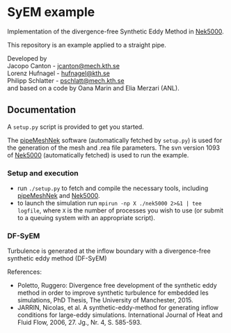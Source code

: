 # SyEM example
Implementation of the divergence-free Synthetic Eddy Method in [Nek5000](https://nek5000.mcs.anl.gov/).

This repository is an example applied to a straight pipe.

Developed by<br />
Jacopo Canton - jcanton@mech.kth.se<br />
Lorenz Hufnagel - hufnagel@kth.se<br />
Philipp Schlatter - pschlatt@mech.kth.se<br />
and based on a code by Oana Marin and Elia Merzari (ANL).

## Documentation
A `setup.py` script is provided to get you started.

The [pipeMeshNek](https://github.com/jcanton/pipeMeshNek) software (automatically fetched by `setup.py`) is used for the generation of the mesh and .rea file parameters.
The svn version 1093 of [Nek5000](https://nek5000.mcs.anl.gov/) (automatically fetched) is used to run the example.

### Setup and execution
 - run `./setup.py` to fetch and compile the necessary tools, including [pipeMeshNek](https://github.com/jcanton/pipeMeshNek) and [Nek5000](https://nek5000.mcs.anl.gov/).
 - to launch the simulation run `mpirun -np X ./nek5000 2>&1 | tee logfile`, where `X` is the number of processes you wish to use (or submit to a queuing system with an appropriate script).

### DF-SyEM
Turbulence is generated at the inflow boundary with a divergence-free synthetic eddy method (DF-SyEM)

References:
 - Poletto, Ruggero: Divergence free development of the synthetic eddy method in order to improve synthetic turbulence for embedded les simulations, PhD Thesis, The University of Manchester, 2015.
 - JARRIN, Nicolas, et al. A synthetic-eddy-method for generating inflow conditions for large-eddy simulations. International Journal of Heat and Fluid Flow, 2006, 27. Jg., Nr. 4, S. 585-593.
